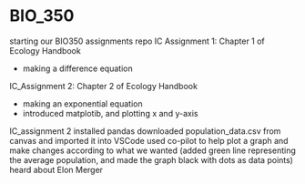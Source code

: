 # BIO_350 
starting our BIO350 assignments repo
IC Assignment 1: Chapter 1 of Ecology Handbook
- making a difference equation 

IC_Assignment 2: Chapter 2 of Ecology Handbook
- making an exponential equation 
- introduced matplotib, and plotting x and y-axis

IC_assignment 2
installed pandas
downloaded population_data.csv from canvas and imported it into VSCode
used co-pilot to help plot a graph and make changes according to what we wanted (added green line representing the average population, and made the graph black with dots as data points)
heard about Elon Merger
